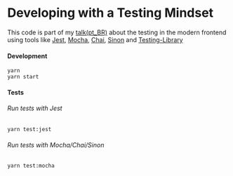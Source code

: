 # Developing with a Testing Mindset

This code is part of my [talk(pt_BR)](https://docs.google.com/presentation/d/1RKuILoYC_xRsnWSY5VzL_TBmH3vcNFSH_kwuanLoMec/edit?usp=sharing) about the testing in the modern frontend using tools like [Jest](jestjs.io/), [Mocha](https://mochajs.org/), [Chai](https://www.chaijs.com/), [Sinon](https://sinonjs.org/) and [Testing-Library](https://testing-library.com/)


#### Development

```
yarn
yarn start
```

#### Tests

###### Run tests with Jest
```
yarn test:jest
```

###### Run tests with Mocha/Chai/Sinon
```
yarn test:mocha

